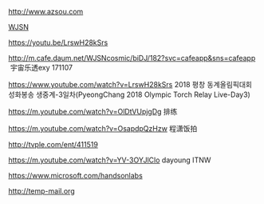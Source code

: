 http://www.azsou.com

[WJSN](http://www.naver.com)

https://youtu.be/LrswH28kSrs

http://m.cafe.daum.net/WJSNcosmic/biDJ/182?svc=cafeapp&sns=cafeapp  宇宙乐透exy 171107

https://www.youtube.com/watch?v=LrswH28kSrs 2018 평창 동계올림픽대회 성화봉송 생중계-3일차(PyeongChang 2018 Olympic Torch Relay Live-Day3)


https://m.youtube.com/watch?v=OlDtVUpjgDg 排练

https://m.youtube.com/watch?v=OsapdpQzHzw 程潇饭拍

http://tvple.com/ent/411519

https://m.youtube.com/watch?v=YV-3OYJlClo dayoung ITNW

https://www.microsoft.com/handsonlabs

http://temp-mail.org


